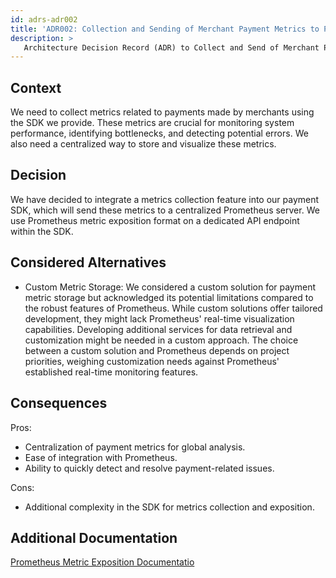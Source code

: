 ```yaml
---
id: adrs-adr002
title: 'ADR002: Collection and Sending of Merchant Payment Metrics to Prometheus in the SDK'
description: >
   Architecture Decision Record (ADR) to Collect and Send of Merchant Payment Metrics to Prometheus in the SDK
---
```


## Context

We need to collect metrics related to payments made by merchants using the SDK we provide. These metrics are crucial for monitoring system performance, 
identifying bottlenecks, and detecting potential errors. We also need a centralized way to store and visualize these metrics.

## Decision

We have decided to integrate a metrics collection feature into our payment SDK, which will send these metrics to a centralized Prometheus server. 
We  use Prometheus metric exposition format on a dedicated API endpoint within the SDK.

## Considered Alternatives
* Custom Metric Storage: We considered a custom solution for payment metric storage but acknowledged its potential limitations compared to the robust features of Prometheus. While custom solutions offer tailored development, they might lack Prometheus' real-time visualization capabilities. Developing additional services for data retrieval and customization might be needed in a custom approach. The choice between a custom solution and Prometheus depends on project priorities, weighing customization needs against Prometheus' established real-time monitoring features.

## Consequences
Pros:

* Centralization of payment metrics for global analysis.
* Ease of integration with Prometheus.
* Ability to quickly detect and resolve payment-related issues.
  
Cons:

* Additional complexity in the SDK for metrics collection and exposition.


## Additional Documentation
[Prometheus Metric Exposition Documentatio]([https://github.com/pns-si5-al-course/al-newbank-23-24-al-23-24-b-v5/blob/main/images/after.png](https://prometheus.io/docs/instrumenting/exposition_formats/)https://prometheus.io/docs/instrumenting/exposition_formats/) 

